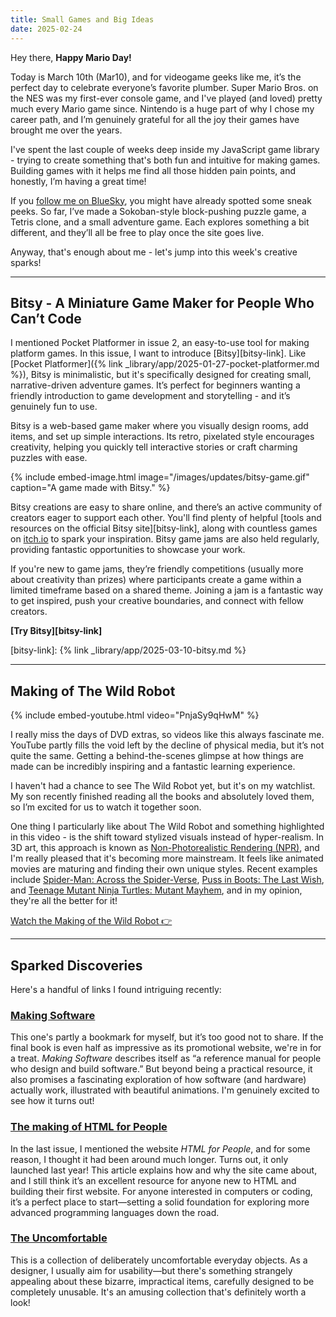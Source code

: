 ```yaml
---
title: Small Games and Big Ideas
date: 2025-02-24
---
```


Hey there, **Happy Mario Day!**

Today is March 10th (Mar10), and for videogame geeks like me, it’s the perfect day to celebrate everyone’s favorite plumber. Super Mario Bros. on the NES was my first-ever console game, and I've played (and loved) pretty much every Mario game since. Nintendo is a huge part of why I chose my career path, and I’m genuinely grateful for all the joy their games have brought me over the years.

I've spent the last couple of weeks deep inside my JavaScript game library - trying to create something that's both fun and intuitive for making games. Building games with it helps me find all those hidden pain points, and honestly, I’m having a great time!

If you [follow me on BlueSky](https://bsky.app/profile/binarymoon.bsky.social), you might have already spotted some sneak peeks. So far, I’ve made a Sokoban-style block-pushing puzzle game, a Tetris clone, and a small adventure game. Each explores something a bit different, and they’ll all be free to play once the site goes live.

Anyway, that's enough about me - let's jump into this week's creative sparks!

---

## Bitsy - A Miniature Game Maker for People Who Can’t Code

I mentioned Pocket Platformer in issue 2, an easy-to-use tool for making platform games. In this issue, I want to introduce [Bitsy][bitsy-link]. Like [Pocket Platformer]({% link _library/app/2025-01-27-pocket-platformer.md %}), Bitsy is minimalistic, but it's specifically designed for creating small, narrative-driven adventure games. It’s perfect for beginners wanting a friendly introduction to game development and storytelling - and it’s genuinely fun to use.

Bitsy is a web-based game maker where you visually design rooms, add items, and set up simple interactions. Its retro, pixelated style encourages creativity, helping you quickly tell interactive stories or craft charming puzzles with ease.

{% include embed-image.html image="/images/updates/bitsy-game.gif" caption="A game made with Bitsy." %}

Bitsy creations are easy to share online, and there’s an active community of creators eager to support each other. You'll find plenty of helpful [tools and resources on the official Bitsy site][bitsy-link], along with countless games on [itch.io](https://itch.io/games/tag-bitsy) to spark your inspiration. Bitsy game jams are also held regularly, providing fantastic opportunities to showcase your work.

If you're new to game jams, they’re friendly competitions (usually more about creativity than prizes) where participants create a game within a limited timeframe based on a shared theme. Joining a jam is a fantastic way to get inspired, push your creative boundaries, and connect with fellow creators.

**[Try Bitsy][bitsy-link]**

[bitsy-link]: {% link _library/app/2025-03-10-bitsy.md %}

---

## Making of The Wild Robot

{% include embed-youtube.html video="PnjaSy9qHwM" %}

I really miss the days of DVD extras, so videos like this always fascinate me. YouTube partly fills the void left by the decline of physical media, but it’s not quite the same. Getting a behind-the-scenes glimpse at how things are made can be incredibly inspiring and a fantastic learning experience.

I haven't had a chance to see The Wild Robot yet, but it's on my watchlist. My son recently finished reading all the books and absolutely loved them, so I’m excited for us to watch it together soon.

One thing I particularly like about The Wild Robot and something highlighted in this video - is the shift toward stylized visuals instead of hyper-realism. In 3D art, this approach is known as [Non-Photorealistic Rendering (NPR)](https://en.wikipedia.org/wiki/Non-photorealistic_rendering), and I'm really pleased that it's becoming more mainstream. It feels like animated movies are maturing and finding their own unique styles. Recent examples include [Spider-Man: Across the Spider-Verse](https://www.imdb.com/title/tt9362722/), [Puss in Boots: The Last Wish](https://www.imdb.com/title/tt3915174/), and [Teenage Mutant Ninja Turtles: Mutant Mayhem](https://www.imdb.com/title/tt8589698/), and in my opinion, they're all the better for it!

[Watch the Making of the Wild Robot 👉](https://www.youtube.com/watch?v=PnjaSy9qHwM)

---

## Sparked Discoveries

Here's a handful of links I found intriguing recently:

### [Making Software](https://www.makingsoftware.com/)

This one's partly a bookmark for myself, but it’s too good not to share. If the final book is even half as impressive as its promotional website, we're in for a treat. *Making Software* describes itself as “a reference manual for people who design and build software.” But beyond being a practical resource, it also promises a fascinating exploration of how software (and hardware) actually work, illustrated with beautiful animations. I'm genuinely excited to see how it turns out!

### [The making of HTML for People](https://blakewatson.com/journal/the-making-of-html-for-people/)

In the last issue, I mentioned the website *HTML for People*, and for some reason, I thought it had been around much longer. Turns out, it only launched last year! This article explains how and why the site came about, and I still think it’s an excellent resource for anyone new to HTML and building their first website. For anyone interested in computers or coding, it’s a perfect place to start—setting a solid foundation for exploring more advanced programming languages down the road.

### [The Uncomfortable](https://www.theuncomfortable.com/)

This is a collection of deliberately uncomfortable everyday objects. As a designer, I usually aim for usability—but there's something strangely appealing about these bizarre, impractical items, carefully designed to be completely unusable. It's an amusing collection that's definitely worth a look!
